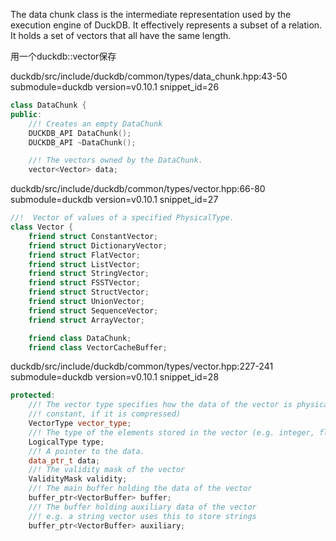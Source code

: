 

The data chunk class is the intermediate representation used by the
execution engine of DuckDB. 
It effectively represents a subset of a relation.
It holds a set of vectors that all have the same length.

用一个duckdb::vector保存

duckdb/src/include/duckdb/common/types/data_chunk.hpp:43-50 submodule=duckdb version=v0.10.1 snippet_id=26
```cpp
class DataChunk {
public:
	//! Creates an empty DataChunk
	DUCKDB_API DataChunk();
	DUCKDB_API ~DataChunk();

	//! The vectors owned by the DataChunk.
	vector<Vector> data;
```

duckdb/src/include/duckdb/common/types/vector.hpp:66-80 submodule=duckdb version=v0.10.1 snippet_id=27
```cpp
//!  Vector of values of a specified PhysicalType.
class Vector {
	friend struct ConstantVector;
	friend struct DictionaryVector;
	friend struct FlatVector;
	friend struct ListVector;
	friend struct StringVector;
	friend struct FSSTVector;
	friend struct StructVector;
	friend struct UnionVector;
	friend struct SequenceVector;
	friend struct ArrayVector;

	friend class DataChunk;
	friend class VectorCacheBuffer;
```
duckdb/src/include/duckdb/common/types/vector.hpp:227-241 submodule=duckdb version=v0.10.1 snippet_id=28
```cpp
protected:
	//! The vector type specifies how the data of the vector is physically stored (i.e. if it is a single repeated
	//! constant, if it is compressed)
	VectorType vector_type;
	//! The type of the elements stored in the vector (e.g. integer, float)
	LogicalType type;
	//! A pointer to the data.
	data_ptr_t data;
	//! The validity mask of the vector
	ValidityMask validity;
	//! The main buffer holding the data of the vector
	buffer_ptr<VectorBuffer> buffer;
	//! The buffer holding auxiliary data of the vector
	//! e.g. a string vector uses this to store strings
	buffer_ptr<VectorBuffer> auxiliary;
```

